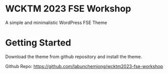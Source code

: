 # WCKTM 2023 FSE Workshop
A simple and minimalistic WordPress FSE Theme

# Getting Started
Download the theme from github repository and install the theme.

Github Repo: https://github.com/labunchemjong/wcktm2023-fse-workshop